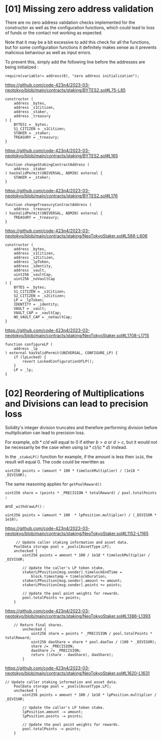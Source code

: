 # [01] Missing zero address validation

There are no zero address validation checks implemented for the constructor as well as the configuration functions, which could lead to loss of funds or the contact not working as expected.

Note that it may be a bit excessive to add this check for all the functions, but for some configuration functions it definitely makes sense as it prevents malicious behaviour as well as input errors.

To prevent this, simply add the following line before the addresses are being initialized :

    require(variable!= address(0), "zero address initialization");

https://github.com/code-423n4/2023-03-neotokyo/blob/main/contracts/staking/BYTES2.sol#L75-L85

	constructor (
		address _bytes,
		address _s1Citizen,
		address _staker,
		address _treasury
	) {
		BYTES1 = _bytes;
		S1_CITIZEN = _s1Citizen;
		STAKER = _staker;
		TREASURY = _treasury;
	}

https://github.com/code-423n4/2023-03-neotokyo/blob/main/contracts/staking/BYTES2.sol#L165

	function changeStakingContractAddress (
		address _staker
	) hasValidPermit(UNIVERSAL, ADMIN) external {
		STAKER = _staker;
	}


https://github.com/code-423n4/2023-03-neotokyo/blob/main/contracts/staking/BYTES2.sol#L176

	function changeTreasuryContractAddress (
		address _treasury
	) hasValidPermit(UNIVERSAL, ADMIN) external {
		TREASURY = _treasury;
	}

https://github.com/code-423n4/2023-03-neotokyo/blob/main/contracts/staking/NeoTokyoStaker.sol#L588-L606

	constructor (
		address _bytes,
		address _s1Citizen,
		address _s2Citizen,
		address _lpToken,
		address _identity,
		address _vault,
		uint256 _vaultCap,
		uint256 _noVaultCap
	) {
		BYTES = _bytes;
		S1_CITIZEN = _s1Citizen;
		S2_CITIZEN = _s2Citizen;
		LP = _lpToken;
		IDENTITY = _identity;
		VAULT = _vault;
		VAULT_CAP = _vaultCap;
		NO_VAULT_CAP = _noVaultCap;
	}

https://github.com/code-423n4/2023-03-neotokyo/blob/main/contracts/staking/NeoTokyoStaker.sol#L1708-L1715

	function configureLP (
		address _lp
	) external hasValidPermit(UNIVERSAL, CONFIGURE_LP) {
		if (lpLocked) {
			revert LockedConfigurationOfLP();
		}
		LP = _lp;
	}

# [02] Reordering of Multiplications and Divisions can lead to precision loss

Solidity's integer division truncates and therefore performing division before multiplication can lead to precision loss.

For example, $a/b * c/d$ will equal to 0 if either $b>a$ or $d>c$, but it would not be necessarily be the case when using $(a*c) / (c*d)$ instead.

In the `_stakeLP()` function for example, if the amount is less then `1e16`, the result will equal 0. The code could be rewritten as 

    uint256 points = (amount * 100 * timelockMultiplier) / (1e18 * _DIVISOR);

The same reasoning applies for `getPoolReward()` 

    uint256 share = (points * _PRECISION * totalReward) / pool.totalPoints ;

and `_withdrawLP()` :

    uint256 points = (amount * 100  * lpPosition.multiplier) / (_DIVISOR * 1e18);

https://github.com/code-423n4/2023-03-neotokyo/blob/main/contracts/staking/NeoTokyoStaker.sol#L1152-L1165

         // Update caller staking information and asset data.
		PoolData storage pool = _pools[AssetType.LP];
		unchecked {
			uint256 points = amount * 100 / 1e18 * timelockMultiplier / _DIVISOR;

			// Update the caller's LP token stake.
			stakerLPPosition[msg.sender].timelockEndTime =
				block.timestamp + timelockDuration;
			stakerLPPosition[msg.sender].amount += amount;
			stakerLPPosition[msg.sender].points += points;

			// Update the pool point weights for rewards.
			pool.totalPoints += points;
		}

https://github.com/code-423n4/2023-03-neotokyo/blob/main/contracts/staking/NeoTokyoStaker.sol#L1386-L1393

		// Return final shares.
			unchecked {
				uint256 share = points * _PRECISION / pool.totalPoints * totalReward;
				uint256 daoShare = share * pool.daoTax / (100 * _DIVISOR);
				share /= _PRECISION;
				daoShare /= _PRECISION;
				return ((share - daoShare), daoShare);
			}

https://github.com/code-423n4/2023-03-neotokyo/blob/main/contracts/staking/NeoTokyoStaker.sol#L1620-L1631

	// Update caller staking information and asset data.
		PoolData storage pool = _pools[AssetType.LP];
		unchecked {
			uint256 points = amount * 100 / 1e18 * lpPosition.multiplier / _DIVISOR;

			// Update the caller's LP token stake.
			lpPosition.amount -= amount;
			lpPosition.points -= points;

			// Update the pool point weights for rewards.
			pool.totalPoints -= points;
		}